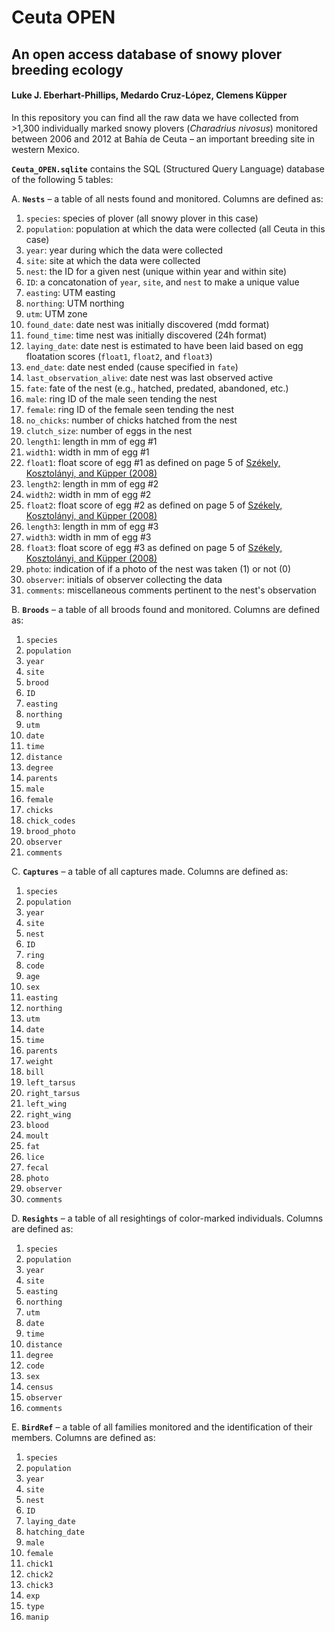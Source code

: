 # Ceuta OPEN
## An open access database of snowy plover breeding ecology
#### Luke J. Eberhart-Phillips, Medardo Cruz-López, Clemens Küpper

In this repository you can find all the raw data we have collected from >1,300 individually marked snowy plovers (_Charadrius nivosus_) monitored between 2006 and 2012 at Bahía de Ceuta – an important breeding site in western Mexico.

**`Ceuta_OPEN.sqlite`** contains the SQL (Structured Query Language) database of the following 5 tables:

  A. **`Nests`** – a table of all nests found and monitored. Columns are defined as:
  1.	`species`: species of plover (all snowy plover in this case)
  2.	`population`: population at which the data were collected (all Ceuta in this case)
  3.	`year`: year during which the data were collected
  4.	`site`: site at which the data were collected
  5.	`nest`: the ID for a given nest (unique within year and within site)
  6.	`ID`: a concatonation of `year`, `site`, and `nest` to make a unique value
  7.	`easting`: UTM easting
  8.	`northing`: UTM northing
  9.	`utm`: UTM zone
  10.	`found_date`: date nest was initially discovered (mdd format)
  11.	`found_time`: time nest was initially discovered (24h format)
  12.	`laying_date`: date nest is estimated to have been laid based on egg floatation scores (`float1`, `float2`, and `float3`)
  13.	`end_date`: date nest ended (cause specified in `fate`)
  14.	`last_observation_alive`: date nest was last observed active
  15.	`fate`: fate of the nest (e.g., hatched, predated, abandoned, etc.)
  16.	`male`: ring ID of the male seen tending the nest
  17.	`female`: ring ID of the female seen tending the nest
  18.	`no_chicks`: number of chicks hatched from the nest
  19.	`clutch_size`: number of eggs in the nest
  20.	`length1`: length in mm of egg #1
  21.	`width1`: width in mm of egg #1  
  22.	`float1`: float score of egg #1 as defined on page 5 of [Székely, Kosztolányi, and Küpper (2008)](https://www.researchgate.net/publication/228494424_Practical_guide_for_investigating_breeding_ecology_of_Kentish_plover_Charadrius_alexandrinus "Practical guide for investigating breeding ecology of Kentish plover Charadrius alexandrinus")
  23.	`length2`: length in mm of egg #2
  24.	`width2`: width in mm of egg #2
  25.	`float2`: float score of egg #2 as defined on page 5 of [Székely, Kosztolányi, and Küpper (2008)](https://www.researchgate.net/publication/228494424_Practical_guide_for_investigating_breeding_ecology_of_Kentish_plover_Charadrius_alexandrinus "Practical guide for investigating breeding ecology of Kentish plover Charadrius alexandrinus")
  26.	`length3`: length in mm of egg #3
  27.	`width3`: width in mm of egg #3
  28.	`float3`: float score of egg #3 as defined on page 5 of [Székely, Kosztolányi, and Küpper (2008)](https://www.researchgate.net/publication/228494424_Practical_guide_for_investigating_breeding_ecology_of_Kentish_plover_Charadrius_alexandrinus "Practical guide for investigating breeding ecology of Kentish plover Charadrius alexandrinus")
  29.	`photo`: indication of if a photo of the nest was taken (1) or not (0)
  30.	`observer`: initials of observer collecting the data
  31.	`comments`: miscellaneous comments pertinent to the nest's observation

  B. **`Broods`** – a table of all broods found and monitored. Columns are defined as:
  1.	`species`
  2.	`population`
  3.	`year`
  4.	`site`
  5.	`brood`
  6.	`ID`
  7.	`easting`
  8.	`northing`
  9.	`utm`
  10.	`date`
  11.	`time`
  12.	`distance`
  13.	`degree`
  14.	`parents`
  15.	`male`
  16.	`female`
  17.	`chicks`
  18.	`chick_codes`
  19.	`brood_photo`
  20.	`observer`
  21.	`comments`

  C. **`Captures`** – a table of all captures made. Columns are defined as:
  1.	`species`
  2.	`population`
  3.	`year`
  4.	`site`
  5.	`nest`
  6.	`ID`
  7.	`ring`
  8.	`code`
  9.	`age`
  10.	`sex`
  11.	`easting`
  12.	`northing`
  13.	`utm`
  14.	`date`
  15.	`time`
  16.	`parents`
  17.	`weight`
  18.	`bill`
  19.	`left_tarsus`
  20.	`right_tarsus`
  21.	`left_wing`
  22.	`right_wing`
  23.	`blood`
  24.	`moult`
  25.	`fat`
  26.	`lice`
  27.	`fecal`
  28.	`photo`
  29.	`observer`
  30.	`comments`

  D. **`Resights`** – a table of all resightings of color-marked individuals. Columns are defined as:
  1.	`species`
  2.	`population`
  3.	`year`
  4.	`site`
  5.	`easting`
  6.	`northing`
  7.	`utm`
  8.	`date`
  9.	`time`
  10.	`distance`
  11.	`degree`
  12.	`code`
  13.	`sex`
  14.	`census`
  15.	`observer`
  16.	`comments`

  E. **`BirdRef`** – a table of all families monitored and the identification of their members. Columns are defined as:
  1.	`species`
  2.	`population`
  3.	`year`
  4.	`site`
  5.	`nest`
  6.	`ID`
  7.	`laying_date`
  8.	`hatching_date`
  9.	`male`
  10.	`female`
  11.	`chick1`
  12.	`chick2`
  13.	`chick3`
  14.	`exp`
  15.	`type`
  16.	`manip`